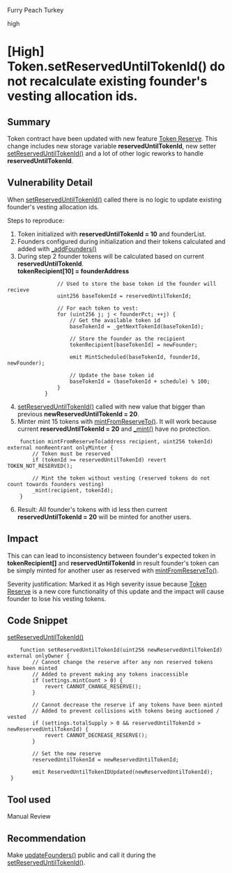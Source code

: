 Furry Peach Turkey

high

# [High] Token.setReservedUntilTokenId() do not recalculate existing founder's vesting allocation ids.

## Summary
Token contract have been updated with new feature [Token Reserve](https://hackmd.io/peXISQ2CSQOwRGmvpUpK9A?view#Token-Reserve). This change includes new storage variable **reservedUntilTokenId**, new setter [setReservedUntilTokenId()](https://github.com/sherlock-audit/2023-09-nounsbuilder/blob/main/nouns-protocol/src/token/Token.sol#L486-L503) and a lot of other logic reworks to handle **reservedUntilTokenId**.

## Vulnerability Detail
When [setReservedUntilTokenId()](https://github.com/sherlock-audit/2023-09-nounsbuilder/blob/main/nouns-protocol/src/token/Token.sol#L486-L503) called there is no logic to update existing founder's vesting allocation ids.

Steps to reproduce:
1) Token initialized with **reservedUntilTokenId = 10** and founderList. 
2) Founders configured during initialization and  their tokens calculated and added with [_addFounders()](https://github.com/sherlock-audit/2023-09-nounsbuilder/blob/main/nouns-protocol/src/token/Token.sol#L120-L182)
3) During step 2 founder tokens will be calculated based on current **reservedUntilTokenId**.  
**tokenRecipient[10] = founderAddress**
```solidity
                // Used to store the base token id the founder will recieve
                uint256 baseTokenId = reservedUntilTokenId;

                // For each token to vest:
                for (uint256 j; j < founderPct; ++j) {
                    // Get the available token id
                    baseTokenId = _getNextTokenId(baseTokenId);

                    // Store the founder as the recipient
                    tokenRecipient[baseTokenId] = newFounder;

                    emit MintScheduled(baseTokenId, founderId, newFounder);

                    // Update the base token id
                    baseTokenId = (baseTokenId + schedule) % 100;
                }
            }
```
4) [setReservedUntilTokenId()](https://github.com/sherlock-audit/2023-09-nounsbuilder/blob/main/nouns-protocol/src/token/Token.sol#L486-L503) called with new value that bigger than previous **newReservedUntilTokenId = 20**.
5) Minter mint 15 tokens with  [mintFromReserveTo()](https://github.com/sherlock-audit/2023-09-nounsbuilder/blob/main/nouns-protocol/src/token/Token.sol#L211-L217). It will work because current **reservedUntilTokenId = 20**  and [_mint()](https://github.com/sherlock-audit/2023-09-nounsbuilder/blob/main/nouns-protocol/src/token/Token.sol#L248-L259) have no protection.
```solidity
    function mintFromReserveTo(address recipient, uint256 tokenId) external nonReentrant onlyMinter {
        // Token must be reserved
        if (tokenId >= reservedUntilTokenId) revert TOKEN_NOT_RESERVED();

        // Mint the token without vesting (reserved tokens do not count towards founders vesting)
        _mint(recipient, tokenId);
    }
```
6) Result: All founder's tokens with id less then current **reservedUntilTokenId = 20** will be minted for another users.

## Impact
This can can lead to inconsistency between founder's expected token in **tokenRecipient[]** and **reservedUntilTokenId** in result founder's token can be simply minted for another user as reserved with [mintFromReserveTo()](https://github.com/sherlock-audit/2023-09-nounsbuilder/blob/main/nouns-protocol/src/token/Token.sol#L211-L217).

Severity justification: 
Marked it as High severity issue because [Token Reserve](https://hackmd.io/peXISQ2CSQOwRGmvpUpK9A?view#Token-Reserve) is a new core functionality of this update and the impact will cause founder to lose his vesting tokens.

## Code Snippet
[setReservedUntilTokenId()](https://github.com/sherlock-audit/2023-09-nounsbuilder/blob/main/nouns-protocol/src/token/Token.sol#L486-L503) 
```solidity
    function setReservedUntilTokenId(uint256 newReservedUntilTokenId) external onlyOwner {
        // Cannot change the reserve after any non reserved tokens have been minted
        // Added to prevent making any tokens inaccessible
        if (settings.mintCount > 0) {
            revert CANNOT_CHANGE_RESERVE();
        }

        // Cannot decrease the reserve if any tokens have been minted
        // Added to prevent collisions with tokens being auctioned / vested
        if (settings.totalSupply > 0 && reservedUntilTokenId > newReservedUntilTokenId) {
            revert CANNOT_DECREASE_RESERVE();
        }

        // Set the new reserve
        reservedUntilTokenId = newReservedUntilTokenId;

        emit ReservedUntilTokenIDUpdated(newReservedUntilTokenId);
 }
```

## Tool used

Manual Review

## Recommendation
Make [updateFounders()](https://github.com/sherlock-audit/2023-09-nounsbuilder/blob/main/nouns-protocol/src/token/Token.sol#L375-L437) public and call it during the [setReservedUntilTokenId()](https://github.com/sherlock-audit/2023-09-nounsbuilder/blob/main/nouns-protocol/src/token/Token.sol#L486-L503).